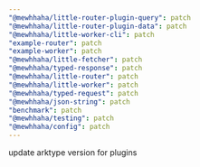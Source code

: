```yaml
---
"@mewhhaha/little-router-plugin-query": patch
"@mewhhaha/little-router-plugin-data": patch
"@mewhhaha/little-worker-cli": patch
"example-router": patch
"example-worker": patch
"@mewhhaha/little-fetcher": patch
"@mewhhaha/typed-response": patch
"@mewhhaha/little-router": patch
"@mewhhaha/little-worker": patch
"@mewhhaha/typed-request": patch
"@mewhhaha/json-string": patch
"benchmark": patch
"@mewhhaha/testing": patch
"@mewhhaha/config": patch
---
```


update arktype version for plugins
